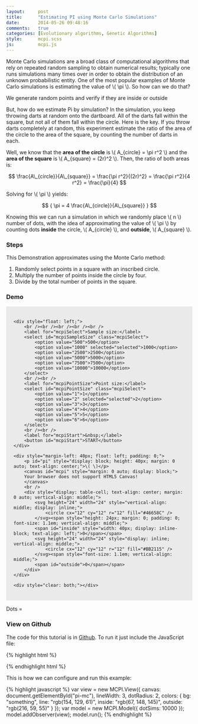 ```yaml
---
layout:     post
title:      "Estimating PI using Monte Carlo Simulations"
date:       2014-05-26 09:48:16
comments:   true
categories: [Evolutionary algorithms, Genetic Algorithms]
style:      mcpi.scss
js:         mcpi.js
---
```

<script type="text/x-mathjax-config">
MathJax.Hub.Config({
    showProcessingMessages: false
});
</script>
<script src="http://cdn.mathjax.org/mathjax/latest/MathJax.js?config=TeX-AMS-MML_HTMLorMML">
</script>

Monte Carlo simulations are a broad class of computational algorithms that rely
on repeated random sampling to obtain numerical results; typically one runs
simulations many times over in order to obtain the distribution of an unknown
probabilistic entity. One of the most popular examples of Monte Carlo
simulations is estimating the value of \\( \pi \\). So how can we do that?

We generate random points and verify if they are inside or outside

But, how do we estimate Pi by simulation? In the simulation, you keep throwing
darts at random onto the dartboard. All of the darts fall within the square,
but not all of them fall within the circle. Here is the key. If you throw darts
completely at random, this experiment estimate the ratio of the area of the
circle to the area of the square, by counting the number of darts in each.

Well, we know that the **area of the circle** is \\( A\_{circle} = \pi r^2 \\)
and the **area of the square** is \\( A\_{square} = (2r)^2 \\). Then, the ratio
of both areas is:

$$
\frac{A\_{circle}}{A\_{square}} = \frac{\pi r^2}{(2r)^2}
                                = \frac{\pi r^2}{4 r^2}
                                = \frac{\pi}{4}
$$

Solving for \\( \pi \\) yields:

$$
{ \pi = 4 \frac{A\_{circle}}{A\_{square}} }
$$

Knowing this we can run a simulation in which we randomly place \\( n \\)
number of dots, with the idea of approximating the value of \\( \pi \\) by
counting dots **inside** the circle, \\( A\_{circle} \\), and **outside**, \\(
A\_{square} \\).

### Steps

This Demonstration approximates using the Monte Carlo method:

1. Randomly select points in a square with an inscribed circle.
2. Multiply the number of points inside the circle by four.
3. Divide by the total number of points in the square.

### Demo

<div style="margin: 0 auto; background-color: #eaeaea; padding: 20px;">

    <div style="float: left;">
        <br /><br /><br /><br /><br />
        <label for="mcpiSelect">Sample size:</label>
        <select id="mcpiSampleSize" class="mcpiSelect">
            <option value="500">500</option>
            <option value="1000" selected="selected">1000</option>
            <option value="2500">2500</option>
            <option value="5000">5000</option>
            <option value="7500">7500</option>
            <option value="10000">10000</option>
        </select>
        <br /><br />
        <label for="mcpiPointSize">Point size:</label>
        <select id="mcpiPointSize" class="mcpiSelect">
            <option value="1">1</option>
            <option value="2" selected="selected">2</option>
            <option value="3">3</option>
            <option value="4">4</option>
            <option value="5">5</option>
            <option value="6">6</option>
        </select>
        <br /><br />
        <label for="mcpiStart">&nbsp;</label>
        <button id="mcpiStart">START</button>
    </div>

    <div style="margin-left: 40px; float: left; padding: 0;">
        <p id="pi" style="display: block; height: 40px; margin: 0 auto; text-align: center;">\( \)</p>
        <canvas id="mcpi" style="margin: 0 auto; display: block;">
        Your browser does not support HTML5 Canvas!
        </canvas>
        <br />
        <div style="display: table-cell; text-align: center; margin: 0 auto; vertical-align: middle;">
            <svg height="24" width="24" style="vertical-align: middle; display: inline;">
                <circle cx="12" cy="12" r="12" fill="#46658C" />
            </svg><span style="height: 24px; margin: 0; padding: 0; font-size: 1.1em; vertical-align: middle;">
            <span id="inside" style="width: 40px; display: inline-block; text-align: left;">0</span></span>
            <svg height="24" width="24" style="display: inline; vertical-align: middle;">
                <circle cx="12" cy="12" r="12" fill="#BB2115" />
            </svg><span style="font-size: 1.1em; vertical-align: middle;">
            <span id="outside">0</span></span>
        </div>
    </div>

    <div style="clear: both;"></div>

</div>

<div style="clear: both;"></div>

Dots = <span id="all"></span><br />

### View on Github

The code for this tutorial is in
[Github](http://www.github.com/davidrobles/mcpi.js). To run it just include the
JavaScript file:

{% highlight html %}
<script src="mcpi.js"></script>
{% endhighlight html %}

This is how we can configure and run this example:

{% highlight javascript %}
var view = new MCPI.View({
    canvas: document.getElementById("pi-mc"),
    lineWidth: 3,
    dotRadius: 2,
    colors: {
        bg: "something",
        line: "rgb(154, 129, 61)",
        inside: "rgb(67, 148, 145)",
        outside: "rgb(216, 59, 55)"
    }
});
var model = new MCPI.Model({
    dotSims: 10000
});
model.addObserver(view);
model.run();
{% endhighlight %}

<script src="/js/mc-pi.js"></script>


<!--
We created a program to estimate the value of PI using JavaScript. Why JavaScript? Simply because is
the best programming language for demos! If you look for a tutorial or demo about any algorithm or
technique you will find code in different programming languages that DO NOT run in a web browser,
videos, or even worse, Java applets! With JavaScript we can create a program with beautiful
interfaces that will load as you open a web page. No waiting for a video to load, or Java applets to
load!.
-->


